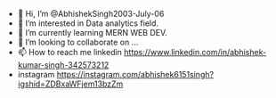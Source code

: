 - 👋 Hi, I’m @AbhishekSingh2003-July-06
- 👀 I’m interested in Data analytics field.
- 🌱 I’m currently learning MERN WEB DEV.
- 💞️ I’m looking to collaborate on ...
- 📫 How to reach me linkedin https://www.linkedin.com/in/abhishek-kumar-singh-342573212
- instagram  https://instagram.com/abhishek6151singh?igshid=ZDBxaWFjem13bzZm

<!---
AbhishekSingh2003-July-06/AbhishekSingh2003-July-06 is a ✨ special ✨ repository because its `README.md` (this file) appears on your GitHub profile.
You can click the Preview link to take a look at your changes.
--->
